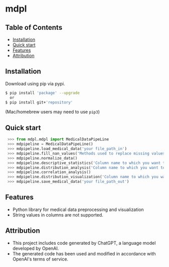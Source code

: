 # mdpl

## Table of Contents
  * [Installation](#installation)
  * [Quick start](#quick-start)
  * [Features](#features)
  * [Attribution](#attribution)
  
## Installation

Download using pip via pypi.

```bash
$ pip install 'package' --upgrade
  or
$ pip install git+'repository'
```
(Mac/homebrew users may need to use ``pip3``)


## Quick start
```python
 >>> from mdpl.mdpl import MedicalDataPipeLine
 >>> mdpipeline = MedicalDataPipeLine()
 >>> mdpipeline.load_medical_data('your file_path_in')
 >>> mdpipeline.fill_nan_values('Methods used to replace missing values. (mean, median, mode)')
 >>> mdpipeline.normalize_data()
 >>> mdpipeline.descriptive_statistics('Column name to which you want to apply descriptive statistics')
 >>> mdpipeline.distribution_analysis('Column name to which you want to apply distribution analysis')
 >>> mdpipeline.correlation_analysis()
 >>> mdpipeline.distribution_visualization('Column name to which you want to apply distribution visualization')
 >>> mdpipeline.save_medical_data('your file_path_out')      
```

## Features
  * Python library for medical data preprocessing and visualization
  * String values ​​in columns are not supported.

## Attribution
  * This project includes code generated by ChatGPT, a language model developed by OpenAI. 
  * The generated code has been used and modified in accordance with OpenAI's terms of service.